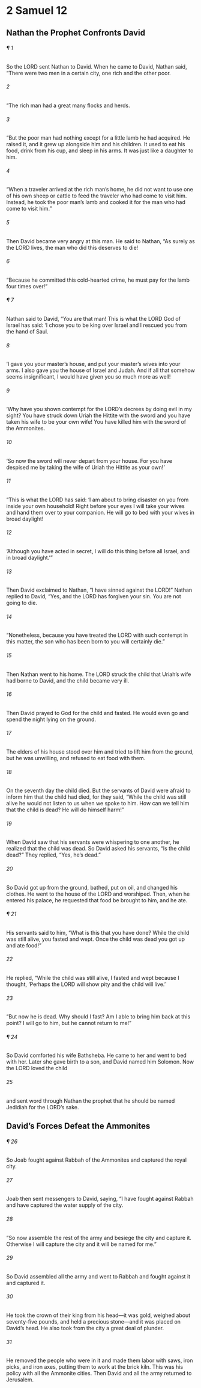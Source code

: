 # 2 Samuel 12
## Nathan the Prophet Confronts David
###### ¶ 1
So the LORD sent Nathan to David. When he came to David, Nathan said, “There were two men in a certain city, one rich and the other poor.
###### 2
“The rich man had a great many flocks and herds.
###### 3
“But the poor man had nothing except for a little lamb he had acquired. He raised it, and it grew up alongside him and his children. It used to eat his food, drink from his cup, and sleep in his arms. It was just like a daughter to him.
###### 4
“When a traveler arrived at the rich man’s home, he did not want to use one of his own sheep or cattle to feed the traveler who had come to visit him. Instead, he took the poor man’s lamb and cooked it for the man who had come to visit him.”
###### 5
Then David became very angry at this man. He said to Nathan, “As surely as the LORD lives, the man who did this deserves to die!
###### 6
“Because he committed this cold-hearted crime, he must pay for the lamb four times over!”
###### ¶ 7
Nathan said to David, “You are that man! This is what the LORD God of Israel has said: ‘I chose you to be king over Israel and I rescued you from the hand of Saul.
###### 8
‘I gave you your master’s house, and put your master’s wives into your arms. I also gave you the house of Israel and Judah. And if all that somehow seems insignificant, I would have given you so much more as well!
###### 9
‘Why have you shown contempt for the LORD’s decrees by doing evil in my sight? You have struck down Uriah the Hittite with the sword and you have taken his wife to be your own wife! You have killed him with the sword of the Ammonites.
###### 10
‘So now the sword will never depart from your house. For you have despised me by taking the wife of Uriah the Hittite as your own!’
###### 11
“This is what the LORD has said: ‘I am about to bring disaster on you from inside your own household! Right before your eyes I will take your wives and hand them over to your companion. He will go to bed with your wives in broad daylight!
###### 12
‘Although you have acted in secret, I will do this thing before all Israel, and in broad daylight.’”
###### 13
Then David exclaimed to Nathan, “I have sinned against the LORD!” Nathan replied to David, “Yes, and the LORD has forgiven your sin. You are not going to die.
###### 14
“Nonetheless, because you have treated the LORD with such contempt in this matter, the son who has been born to you will certainly die.”
###### 15
Then Nathan went to his home. The LORD struck the child that Uriah’s wife had borne to David, and the child became very ill.
###### 16
Then David prayed to God for the child and fasted. He would even go and spend the night lying on the ground.
###### 17
The elders of his house stood over him and tried to lift him from the ground, but he was unwilling, and refused to eat food with them.
###### 18
On the seventh day the child died. But the servants of David were afraid to inform him that the child had died, for they said, “While the child was still alive he would not listen to us when we spoke to him. How can we tell him that the child is dead? He will do himself harm!”
###### 19
When David saw that his servants were whispering to one another, he realized that the child was dead. So David asked his servants, “Is the child dead?” They replied, “Yes, he’s dead.”
###### 20
So David got up from the ground, bathed, put on oil, and changed his clothes. He went to the house of the LORD and worshiped. Then, when he entered his palace, he requested that food be brought to him, and he ate.
###### ¶ 21
His servants said to him, “What is this that you have done? While the child was still alive, you fasted and wept. Once the child was dead you got up and ate food!”
###### 22
He replied, “While the child was still alive, I fasted and wept because I thought, ‘Perhaps the LORD will show pity and the child will live.’
###### 23
“But now he is dead. Why should I fast? Am I able to bring him back at this point? I will go to him, but he cannot return to me!”
###### ¶ 24
So David comforted his wife Bathsheba. He came to her and went to bed with her. Later she gave birth to a son, and David named him Solomon. Now the LORD loved the child
###### 25
and sent word through Nathan the prophet that he should be named Jedidiah for the LORD’s sake.
## David’s Forces Defeat the Ammonites
###### ¶ 26
So Joab fought against Rabbah of the Ammonites and captured the royal city.
###### 27
Joab then sent messengers to David, saying, “I have fought against Rabbah and have captured the water supply of the city.
###### 28
“So now assemble the rest of the army and besiege the city and capture it. Otherwise I will capture the city and it will be named for me.”
###### 29
So David assembled all the army and went to Rabbah and fought against it and captured it.
###### 30
He took the crown of their king from his head—it was gold, weighed about seventy-five pounds, and held a precious stone—and it was placed on David’s head. He also took from the city a great deal of plunder.
###### 31
He removed the people who were in it and made them labor with saws, iron picks, and iron axes, putting them to work at the brick kiln. This was his policy with all the Ammonite cities. Then David and all the army returned to Jerusalem.
